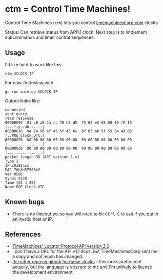 # ctm = Control Time Machines!

Control Time Machines (`ctm`) lets you control [timemachinescorp.com](https://timemachinescorp.com) clocks

Status: Can retrieve status from API1.1 clock.  Next step is to implement subcommands and timer control sequences.

## Usage

I'd like for it to work like this:

```
ctm $CLOCK_IP
```

For now I'm testing with

```
go run main.go $CLOCK_IP
```

Output looks like:

```
connected
sent query
read response
00000000  01 c0 a8 2a cc 70 b3 d5  75 68 e2 05 00 10 f2 16  |...*.p..uh......|
00000010  04 14 50 4f 45 5f 43 6c  6f 63 6b 5f 55 54 43 00  |..POE_Clock_UTC.|
00000020  00 00 00 00 00 00 00 00  00 00 00 00 00 00 00 00  |................|
00000030  00 00 00 00 00 00 00 00  00 00 00 00 00 00 00 00  |................|
packet length 35 (API version 1.x)
Type 1
IP c0a82acc
MAC 70b3d57568e2
Ver 0500
Syncs 4338
Time {22 4 20}
Name POE_Clock_UTC
```

## Known bugs

* There is no timeout yet so you will need to hit <kbd>Ctrl</kbd>-<kbd>C</kbd> to exit if you put in an invalid host or IP.

## References

* [TimeMachines' Locator Protocol API version 2.0](https://www.timemachinescorp.com/wp-content/uploads/TimeMachinesControlAPI.pdf)
* I don't have a URL for the API v1.1 docs, but TimeMachinesCorp sent me a copy and not much has changed.
* [the other repo on github for these clocks](https://github.com/ggmp3/Q-SYS-CSS-TimeMachines-Clock-B-Series-) - this looks pretty cool actually, but the language is obscure to me and I'm unlikely to license the development environment.

